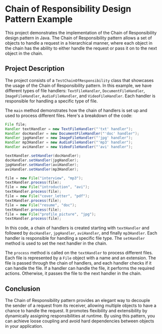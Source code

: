 # Chain of Responsibility Design Pattern Example

This project demonstrates the implementation of the Chain of Responsibility design pattern in Java. The Chain of Responsibility pattern allows a set of objects to handle a request in a hierarchical manner, where each object in the chain has the ability to either handle the request or pass it on to the next object in the chain.

## Project Description

The project consists of a `TestChainOfResponsibility` class that showcases the usage of the Chain of Responsibility pattern. In this example, we have different types of file handlers: `TextFileHandler`, `DocumentFileHandler`, `ImageFileHandler`, `AudioFileHandler`, and `VideoFileHandler`. Each handler is responsible for handling a specific type of file.

The `main` method demonstrates how the chain of handlers is set up and used to process different files. Here's a breakdown of the code:

```java
File file;
Handler textHandler = new TextFileHandler("'txt' handler");
Handler docHandler = new DocumentFileHandler("'doc' handler");
Handler jpgHandler = new ImageFileHandler("'jpg' handler");
Handler mp3Handler = new AudioFileHandler("'mp3' handler");
Handler aviHandler = new VideoFileHandler("'avi' handler");

textHandler.setHandler(docHandler);
docHandler.setHandler(jpgHandler);
jpgHandler.setHandler(aviHandler);
aviHandler.setHandler(mp3Handler);

file = new File("interview", "mp3");
textHandler.process(file);
file = new File("introduction", "avi");
textHandler.process(file);
file = new File("cover_letter", "pdf");
textHandler.process(file);
file = new File("resume", "doc");
textHandler.process(file);
file = new File("profile_picture", "jpg");
textHandler.process(file);
```

In this code, a chain of handlers is created starting with `textHandler` and followed by `docHandler`, `jpgHandler`, `aviHandler`, and finally `mp3Handler`. Each handler is responsible for handling a specific file type. The `setHandler` method is used to set the next handler in the chain.

The `process` method is called on the `textHandler` to process different files. Each file is represented by a `File` object with a name and an extension. The file is passed through the chain of handlers, and each handler checks if it can handle the file. If a handler can handle the file, it performs the required actions. Otherwise, it passes the file to the next handler in the chain.


## Conclusion

The Chain of Responsibility pattern provides an elegant way to decouple the sender of a request from its receiver, allowing multiple objects to have a chance to handle the request. It promotes flexibility and extensibility by dynamically assigning responsibilities at runtime. By using this pattern, you can achieve loose coupling and avoid hard dependencies between objects in your application.
